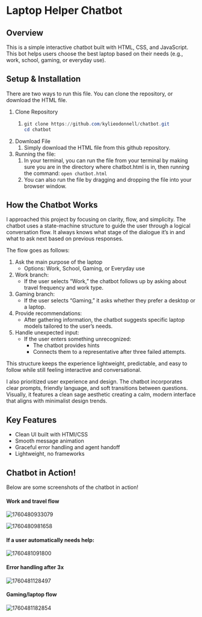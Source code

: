 # Laptop Helper Chatbot

## Overview

This is a simple interactive chatbot built with HTML, CSS, and JavaScript. This bot helps users choose the best laptop based on their needs (e.g., work, school, gaming, or everyday use).

## Setup & Installation

There are two ways to run this file. You can clone the repository, or download the HTML file. 

1. Clone Repository
   1. ```powershell
      git clone https://github.com/kylieodonnell/chatbot.git
      cd chatbot
      ```
2. Download File
   1. Simply download the HTML file from this github repository.
3. Running the file:
   1. In your terminal, you can run the file from your terminal by making sure you are in the directory where chatbot.html is in, then running the command: ``open chatbot.html``
   2. You can also run the file by dragging and dropping the file into your browser window.

## How the Chatbot Works

I approached this project by focusing on clarity, flow, and simplicity. The chatbot uses a state-machine structure to guide the user through a logical conversation flow. It always knows what stage of the dialogue it’s in and what to ask next based on previous responses.

The flow goes as follows:

1. Ask the main purpose of the laptop
   * Options: Work, School, Gaming, or Everyday use
2. Work branch:
   * If the user selects “Work,” the chatbot follows up by asking about travel frequency and work type.
3. Gaming branch:
   * If the user selects “Gaming,” it asks whether they prefer a desktop or a laptop.
4. Provide recommendations:
   * After gathering information, the chatbot suggests specific laptop models tailored to the user’s needs.
5. Handle unexpected input:
   * If the user enters something unrecognized:
     * The chatbot provides hints
     * Connects them to a representative after three failed attempts.

This structure keeps the experience lightweight, predictable, and easy to follow while still feeling interactive and conversational.

I also prioritized user experience and design. The chatbot incorporates clear prompts, friendly language, and soft transitions between questions. Visually, it features a clean sage aesthetic creating a calm, modern interface that aligns with minimalist design trends.

## Key Features

* Clean UI built with HTMl/CSS
* Smooth message animation
* Graceful error handling and agent handoff
* Lightweight, no frameworks

## Chatbot in Action! 

Below are some screenshots of the chatbot in action! 

#### Work and travel flow

![1760480933079](image/README/1760480933079.png "Figure 1- Chatbot Work Flow")

![1760480981658](image/README/1760480981658.png "Figure 2- Work Flow, Recommendation")

#### If a user automatically needs help:

![1760481091800](image/README/1760481091800.png)

#### Error handling after 3x

![1760481128497](image/README/1760481128497.png)

#### Gaming/laptop flow

![1760481182854](image/README/1760481182854.png)
